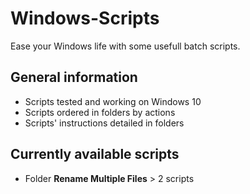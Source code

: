 # Windows-Scripts
Ease your Windows life with some usefull batch scripts.

## General information
- Scripts tested and working on Windows 10
- Scripts ordered in folders by actions
- Scripts' instructions detailed in folders

## Currently available scripts
- Folder **Rename Multiple Files** > 2 scripts
